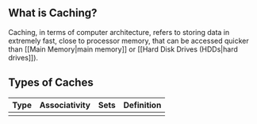 ## What is Caching?

Caching, in terms of computer architecture, refers to storing data in extremely fast, close to processor memory, that can be accessed quicker than [[Main Memory|main memory]] or [[Hard Disk Drives (HDDs|hard drives]]).

## Types of Caches

| Type | Associativity | Sets | Definition |
| ---- | ------------- | ---- | ---------- |
|      |               |      |            |
